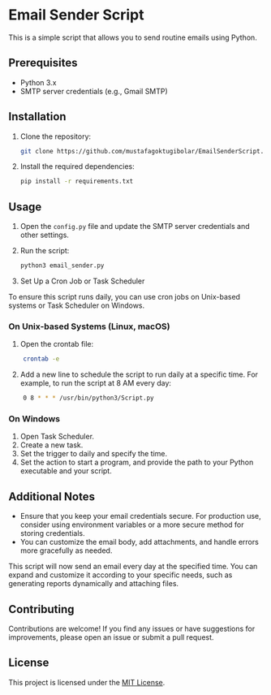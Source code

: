 # Email Sender Script

This is a simple script that allows you to send routine emails using Python.

## Prerequisites

- Python 3.x
- SMTP server credentials (e.g., Gmail SMTP)

## Installation

1. Clone the repository:

    ```bash
    git clone https://github.com/mustafagoktugibolar/EmailSenderScript.git
    ```

2. Install the required dependencies:

    ```bash
    pip install -r requirements.txt
    ```

## Usage

1. Open the `config.py` file and update the SMTP server credentials and other settings.

2. Run the script:

    ```bash
    python3 email_sender.py
    ```

3. Set Up a Cron Job or Task Scheduler

To ensure this script runs daily, you can use cron jobs on Unix-based systems or Task Scheduler on Windows.

### On Unix-based Systems (Linux, macOS)

1. Open the crontab file:

```bash
    crontab -e
```
2. Add a new line to schedule the script to run daily at a specific time. For example, to run the script at 8 AM every day:
```bash
    0 8 * * * /usr/bin/python3/Script.py
```

### On Windows

1. Open Task Scheduler.
2. Create a new task.
3. Set the trigger to daily and specify the time.
4. Set the action to start a program, and provide the path to your Python executable and your script.

## Additional Notes
* Ensure that you keep your email credentials secure. For production use, consider using environment variables or a more secure method for storing credentials.
* You can customize the email body, add attachments, and handle errors more gracefully as needed.

This script will now send an email every day at the specified time. You can expand and customize it according to your specific needs, such as generating reports dynamically and attaching files.


## Contributing

Contributions are welcome! If you find any issues or have suggestions for improvements, please open an issue or submit a pull request.

## License

This project is licensed under the [MIT License](LICENSE).
